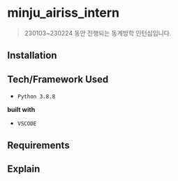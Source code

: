 # minju_airiss_intern
> 230103~230224 동안 진행되는 동계방학 인턴십입니다. <br>

## Installation


## Tech/Framework Used
- `Python 3.8.8`

__built with__
- `VSCODE`

## Requirements

## Explain
